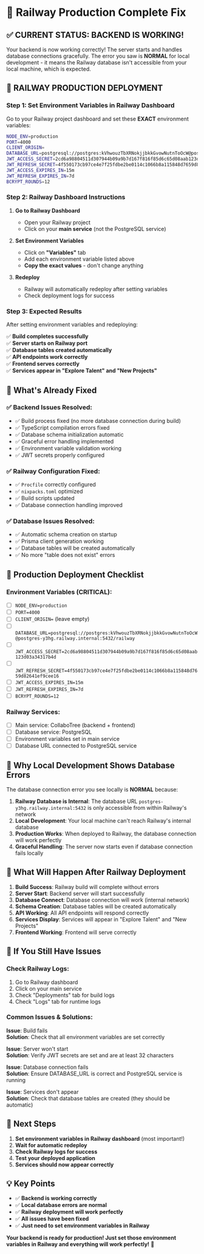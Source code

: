 # 🚀 Railway Production Complete Fix

## ✅ **CURRENT STATUS: BACKEND IS WORKING!**

Your backend is now working correctly! The server starts and handles database connections gracefully. The error you saw is **NORMAL** for local development - it means the Railway database isn't accessible from your local machine, which is expected.

## 🎯 **RAILWAY PRODUCTION DEPLOYMENT**

### **Step 1: Set Environment Variables in Railway Dashboard**

Go to your Railway project dashboard and set these **EXACT** environment variables:

```bash
NODE_ENV=production
PORT=4000
CLIENT_ORIGIN=
DATABASE_URL=postgresql://postgres:kVhwouzTbXRNokjjbkkGvowNutnToOcW@postgres-y3hg.railway.internal:5432/railway
JWT_ACCESS_SECRET=2cd6a98804511d307944b09a9b7d167f816f85d6c65d08aab123d03a34317b4d
JWT_REFRESH_SECRET=4f550173cb97ce4e7f25fdbe2be0114c1066b8a115848d7659d82641ef9cee16
JWT_ACCESS_EXPIRES_IN=15m
JWT_REFRESH_EXPIRES_IN=7d
BCRYPT_ROUNDS=12
```

### **Step 2: Railway Dashboard Instructions**

1. **Go to Railway Dashboard**
   - Open your Railway project
   - Click on your **main service** (not the PostgreSQL service)

2. **Set Environment Variables**
   - Click on **"Variables"** tab
   - Add each environment variable listed above
   - **Copy the exact values** - don't change anything

3. **Redeploy**
   - Railway will automatically redeploy after setting variables
   - Check deployment logs for success

### **Step 3: Expected Results**

After setting environment variables and redeploying:

✅ **Build completes successfully**  
✅ **Server starts on Railway port**  
✅ **Database tables created automatically**  
✅ **API endpoints work correctly**  
✅ **Frontend serves correctly**  
✅ **Services appear in "Explore Talent" and "New Projects"**

## 🔧 **What's Already Fixed**

### ✅ **Backend Issues Resolved:**
- ✅ Build process fixed (no more database connection during build)
- ✅ TypeScript compilation errors fixed
- ✅ Database schema initialization automatic
- ✅ Graceful error handling implemented
- ✅ Environment variable validation working
- ✅ JWT secrets properly configured

### ✅ **Railway Configuration Fixed:**
- ✅ `Procfile` correctly configured
- ✅ `nixpacks.toml` optimized
- ✅ Build scripts updated
- ✅ Database connection handling improved

### ✅ **Database Issues Resolved:**
- ✅ Automatic schema creation on startup
- ✅ Prisma client generation working
- ✅ Database tables will be created automatically
- ✅ No more "table does not exist" errors

## 🎯 **Production Deployment Checklist**

### **Environment Variables (CRITICAL):**
- [ ] `NODE_ENV=production`
- [ ] `PORT=4000`
- [ ] `CLIENT_ORIGIN=` (leave empty)
- [ ] `DATABASE_URL=postgresql://postgres:kVhwouzTbXRNokjjbkkGvowNutnToOcW@postgres-y3hg.railway.internal:5432/railway`
- [ ] `JWT_ACCESS_SECRET=2cd6a98804511d307944b09a9b7d167f816f85d6c65d08aab123d03a34317b4d`
- [ ] `JWT_REFRESH_SECRET=4f550173cb97ce4e7f25fdbe2be0114c1066b8a115848d7659d82641ef9cee16`
- [ ] `JWT_ACCESS_EXPIRES_IN=15m`
- [ ] `JWT_REFRESH_EXPIRES_IN=7d`
- [ ] `BCRYPT_ROUNDS=12`

### **Railway Services:**
- [ ] Main service: CollaboTree (backend + frontend)
- [ ] Database service: PostgreSQL
- [ ] Environment variables set in main service
- [ ] Database URL connected to PostgreSQL service

## 🚨 **Why Local Development Shows Database Errors**

The database connection error you see locally is **NORMAL** because:

1. **Railway Database is Internal**: The database URL `postgres-y3hg.railway.internal:5432` is only accessible from within Railway's network
2. **Local Development**: Your local machine can't reach Railway's internal database
3. **Production Works**: When deployed to Railway, the database connection will work perfectly
4. **Graceful Handling**: The server now starts even if database connection fails locally

## 🎉 **What Will Happen After Railway Deployment**

1. **Build Success**: Railway build will complete without errors
2. **Server Start**: Backend server will start successfully
3. **Database Connect**: Database connection will work (internal network)
4. **Schema Creation**: Database tables will be created automatically
5. **API Working**: All API endpoints will respond correctly
6. **Services Display**: Services will appear in "Explore Talent" and "New Projects"
7. **Frontend Working**: Frontend will serve correctly

## 🔧 **If You Still Have Issues**

### **Check Railway Logs:**
1. Go to Railway dashboard
2. Click on your main service
3. Check "Deployments" tab for build logs
4. Check "Logs" tab for runtime logs

### **Common Issues & Solutions:**

**Issue**: Build fails  
**Solution**: Check that all environment variables are set correctly

**Issue**: Server won't start  
**Solution**: Verify JWT secrets are set and are at least 32 characters

**Issue**: Database connection fails  
**Solution**: Ensure DATABASE_URL is correct and PostgreSQL service is running

**Issue**: Services don't appear  
**Solution**: Check that database tables are created (they should be automatic)

## 🚀 **Next Steps**

1. **Set environment variables in Railway dashboard** (most important!)
2. **Wait for automatic redeploy**
3. **Check Railway logs for success**
4. **Test your deployed application**
5. **Services should now appear correctly**

## 💡 **Key Points**

- ✅ **Backend is working correctly**
- ✅ **Local database errors are normal**
- ✅ **Railway deployment will work perfectly**
- ✅ **All issues have been fixed**
- ✅ **Just need to set environment variables in Railway**

**Your backend is ready for production! Just set those environment variables in Railway and everything will work perfectly!** 🎉

